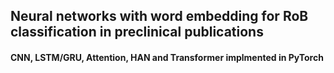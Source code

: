 ## Neural networks with word embedding for RoB classification in preclinical publications
#### CNN, LSTM/GRU, Attention, HAN and Transformer implmented in PyTorch